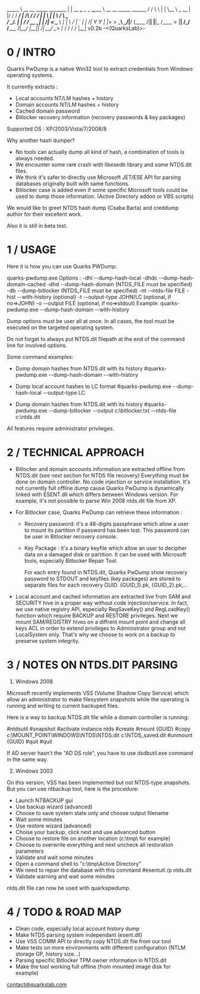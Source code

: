 
\_____  \   __ __ _____  _______ |  | __  ______\______   \__  _  __\______ \   __ __   _____  ______
 /  / \  \ |  |  \\__  \ \_  __ \|  |/ / /  ___/ |     ___/\ \/ \/ / |    |  \ |  |  \ /     \ \____ \
/   \_/.  \|  |  / / __ \_|  | \/|    <  \___ \  |    |     \     /  |    `   \|  |  /|  Y Y  \|  |_> >
\_____\ \_/|____/ (____  /|__|   |__|_ \/____  > |____|      \/\_/  /_______  /|____/ |__|_|  /|   __/
       \__>            \/             \/     \/                             \/              \/ |__|
                                                                           v0.2b -<(QuarksLab)>-


0 / INTRO
=========

Quarks PwDump is a native Win32 tool to extract credentials from Windows operating systems.

It currently extracts :
 - Local accounts NT/LM hashes + history
 - Domain accounts NT/LM hashes + history
 - Cached domain password
 - Bitlocker recovery information (recovery passwords & key packages) 
 
Supported OS : XP/2003/Vista/7/2008/8

Why another hash dumper?
 - No tools can actually dump all kind of hash, a combination of tools is always needed.
 - We encounter some rare crash with libesedb library and some NTDS.dit files.
 - We think it's safer to directly use Microsoft JET/ESE API for parsing databases originally
   built with same functions.
 - Bitlocker case is added even if some specific Microsoft tools could be used to dump those information.
   (Active Directory addon or VBS scripts)
 
We would like to greet NTDS hash dump (Csaba Barta) and creddump author for their excellent work.

Also it is still in beta test.


1 / USAGE
=========

Here it is how you can use Quarks PWDump:

quarks-pwdump.exe <options>
	Options : 
	-dhl  --dump-hash-local
	-dhdc --dump-hash-domain-cached
	-dhd  --dump-hash-domain (NTDS_FILE must be specified)
	-db   --dump-bitlocker (NTDS_FILE must be specified)
	-nt   --ntds-file FILE
	-hist --with-history (optional)
	-t    --output-type JOHN/LC (optional, if no=>JOHN)
	-o    --output FILE (optional, if no=>stdout)
	Example: quarks-pwdump.exe --dump-hash-domain --with-history

Dump options must be user all at once.
In all cases, the tool must be executed on the targeted operating system.

Do not forget to always put NTDS.dit filepath at the end of the command line for involved options.

Some command examples:

 - Dump domain hashes from NTDS.dit with its history
   #quarks-pwdump.exe --dump-hash-domain --with-history

- Dump local account hashes to LC format
   #quarks-pwdump.exe --dump-hash-local --output-type LC
   
- Dump domain hashes from NTDS.dit with its history
   #quarks-pwdump.exe --dump-bitlocker --output c:\bitlocker.txt --ntds-file c:\ntds.dit

All features require administrator privileges.


2 / TECHNICAL APPROACH
======================

 - Bitlocker and domain accounts information are extracted offline from NTDS.dit
   (see next section for NTDS file recovery)
   Everything must be done on domain controller. No code injection or service installation.
   It's not currently full offline dump cause Quarks PwDump is dynamically linked with ESENT.dll
   which differs between Windows version. For example, it's not possible to parse Win 2008 ntds.dit
   file from XP.
   
  - For Bitlocker case, Quarks PwDump can retrieve these information :
    * Recovery password: it's a 48-digits passphrase which allow a user to mount its partition if
	  password has been lost. This password can be user in Bitlocker recovery console.
	* Key Package : it's a binary keyfile which allow an user to decipher data on a damaged disk or
	  partition. It can be used with Microsoft tools, especially Bitlocker Repair Tool.
	  
	  For each entry found in NTDS.dit, Quarks PwDump show recovery password to STDOUT and keyfiles 
	  (key packages) are stored to separate files for each recovery GUID.
	  {GUID_1}.pk, {GUID_2}.pk,...
 
  - Local account and cached information are extracted live from SAM and SECURITY hive in a proper
    way without code injection/service. In fact, we use native registry API, especially RegSaveKey() and 
	RegLoadKey() function which require BACKUP and RESTORE privileges. Next we mount SAM/REGISTRY hives
	on a diffrent mount point and change all keys ACL in order to extend privileges to Administrator
	group and not LocalSystem only.
	That's why we choose to work on a backup to preserve system integrity.


3 / NOTES ON NTDS.DIT PARSING
=============================

1. Windows 2008

Microsoft recently implements VSS (Volume Shadow Copy Service) which allow an administrator to make
filesystem snapshots while the operating is running and writing to current backuped files.

Here is a way to backup NTDS.dit file while a domain controller is running:

 #ntdsutil
 #snapshot
 #activate instance ntds
 #create
 #mount {GUID}
 #copy c:\MOUNT_POINT\WINDOWS\NTDS\NTDS.dit c:\NTDS_saved.dit
 #unmount {GUID}
 #quit
 #quit

If AD server hasn't the "AD DS role", you have to use dsdbutil.exe command in the same way.


2. Windows 2003

On this version, VSS has been implemented but not NTDS-type snapshots.
But you can use ntbackup tool, here is the procedure:

- Launch NTBACKUP gui
- Use backup wizard (advanced)
- Choose to save system state only and choose output filename
- Wait some minutes
- Use restore wizard (advanced)
- Choise your backup, click next and use advanced button
- Choose to restore file on another location (c:\tmp\ for example)
- Choose to overwrite everything and next uncheck all restoration parameters
- Validate and wait some minutes
- Open a command shell to "c:\tmp\Active Directory"
- We need to repair the database with this command 
 #esentutl /p ntds.dit
- Validate warning and wait some minutes

ntds.dit file can now be used with quarkspwdump.



4 / TODO & ROAD MAP
===================
 
 - Clean code, especially local account history dump
 - Make NTDS parsing system independant (esent.dll)
 - Use VSS COMM API to directly copy NTDS.dit file from our tool
 - Make tests on more environments with different configuration (NTLM storage GP, history size...)
 - Parsing specific Bitlocker TPM owner information in NTDS.dit
 - Make the tool working full offline (from mounted image disk for example)
 

contact@quarkslab.com
